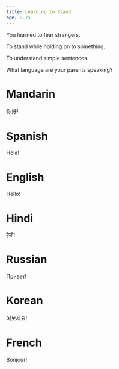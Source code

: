 ```yaml
---
title: Learning to Stand
age: 0.75
---
```

You learned to fear strangers. <Add stat="INT"></Add>

To stand while holding on to something. <Add stat="STR"></Add>

To understand simple sentences. <Add stat="COM"></Add>

<Prompt> What language are your parents speaking? </Prompt>

<Choice label="Mandarin">

# Mandarin
你好! <Add skill="Mandarin" value="75"></Add>

</Choice>
<Choice label="Spanish">

# Spanish
Hola! <Add skill="Spanish" value="75"></Add>

</Choice>
<Choice label="English">

# English
Hello! <Add skill="English" value="75"></Add>

</Choice>
<Choice label="Hindi">

# Hindi
हैलो! <Add skill="Hindi" value="75"></Add>

</Choice>
<Choice label="Russian">

# Russian
Привет! <Add skill="Russian" value="75"></Add>

</Choice>
<Choice label="Korean">

# Korean
여보세요! <Add skill="Korean" value="75"></Add>

</Choice>
<Choice label="French">

# French
Bonjour! <Add skill="French" value="75"></Add>

</Choice>
